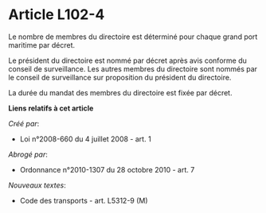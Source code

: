 # Article L102-4

Le nombre de membres du directoire est déterminé pour chaque grand port maritime par décret. 

Le président du directoire est nommé par décret après avis conforme du conseil de surveillance. Les autres membres du
directoire sont nommés par le conseil de surveillance sur proposition du président du directoire. 

La durée du mandat des membres du directoire est fixée par décret.

**Liens relatifs à cet article**

_Créé par_:

  - Loi n°2008-660 du 4 juillet 2008 - art. 1

_Abrogé par_:

  - Ordonnance n°2010-1307 du 28 octobre 2010 - art. 7

_Nouveaux textes_:

  - Code des transports - art. L5312-9 (M)
